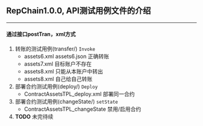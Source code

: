 ## RepChain1.0.0, API测试用例文件的介绍
***
#### 通过接口postTran，xml方式
1. 转账的测试用例(transfer/)   `Invoke`
   * assets6.xml assets6.json 正确转账
   * assets7.xml 目标账户不存在
   * assets8.xml 只能从本账户中转出
   * assets8.xml 自己给自己转账
2. 部署合约测试用例(deploy/)  `Deploy`
   * ContractAssetsTPL_deploy.xml 部署同一合约
3. 部署合约测试用例(changeState/)   `setState`
   * ContractAssetsTPL_changeState 禁用/启用合约
4. **TODO**  未完待续